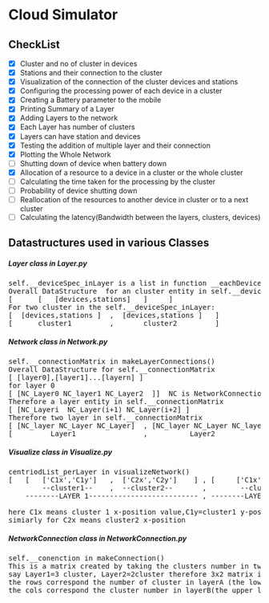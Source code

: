 
# Cloud Simulator
## CheckList
-	[x] Cluster and no of cluster in devices
-   [x] Stations and their connection to the cluster
-   [x] Visualization of the connection of the cluster devices and stations
-	[x] Configuring  the processing power of each device in a cluster
-	[x] Creating a Battery parameter to the mobile 
-	[x] Printing Summary of a Layer
-	[x] Adding Layers to the network
-	[x] Each Layer has number of clusters
-   [x] Layers can have station and devices
-	[x] Testing the addition of multiple layer and their connection
-	[x] Plotting the Whole Network
-	[ ] Shutting down of device when battery down
-	[x] Allocation of a resource to a  device in a cluster or the whole cluster
-	[ ] Calculating the time taken for the processing by the cluster
-	[ ] Probability of device shutting down  
-	[ ] Reallocation of the resources to another device in cluster or to a next cluster
-	[ ] Calculating the latency(Bandwidth between the layers, clusters, devices)

## Datastructures used in various Classes
##### Layer class in Layer.py
<pre>
self.__deviceSpec_inLayer is a list in function __eachDeviceSpecfication()
Overall DataStructure  for an cluster entity in self.__deviceSpec_inLayer:
[      [   [devices,stations]   ]     ]
For two cluster in the self.__deviceSpec_inLayer:
[  [devices,stations ]  ,  [devices,stations ]   ]
[  ____cluster1______   ,  _____cluster2_____    ]
</pre>

##### Network class in Network.py
<pre>
self.__connectionMatrix in makeLayerConnections()
Overall DataStructure for self.__connectionMatrix
[ [layer0],[layer1]...[layern] ]
for layer 0
[ [NC_Layer0 NC_layer1 NC_Layer2  ]]  NC is NetworkConnection Obj
Therefore a layer entity in self.__connectionMatrix
[ [NC_Layeri  NC_Layer(i+1) NC_Layer(i+2] ]
Therefore two layer in self.__connectionMatrix
[ [NC_layer NC_Layer NC_Layer]  , [NC_layer NC_Layer NC_layer] ]
[ ________Layer1_____________   , _________Layer2_____________ ]    
</pre>

##### Visualize class in Visualize.py
<pre>
centriodList_perLayer in visualizeNetwork()
[   [   ['C1x','C1y']   ,  ['C2x','C2y']    ] , [     ['C1x','C1y']     ] 
        --cluster1--    ,  --cluster2--       ,        --cluster1--
    --------LAYER 1-------------------------- , --------LAYER2-----------

here C1x means cluster 1 x-position value,C1y=cluster1 y-position
simiarly for C2x means cluster2 x-position
</pre>

##### NetworkConnection class in NetworkConnection.py
<pre>
self.__conenction in makeConnection()
This is a matrix created by taking the clusters number in two layers
say Layer1=3 cluster, Layer2=2cluster therefore 3x2 matrix is created
the rows correspond the number of cluster in layerA (the lower layer)
the cols correspond the cluster number in layerB(the upper layer)
</pre>
